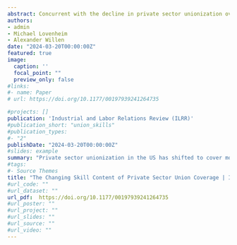 ```yaml
---
abstract: Concurrent with the decline in private sector unionization over the past half century, there has been a shift in the type of work covered by unions. We take a skill-based approach to studying this shift. For both men and women, private sector unionized jobs have changed to require more non-routine, cognitive skills and for women, less routine/manual skills. Union, non-union skill differences have grown, with unionized jobs requiring relatively more non-routine cognitive skill and relatively more routine manual and routine cognitive skills. We decompose these changes into (1) changes in skills within an occupation, (2) changes in worker concentration across existing occupations, and (3) changes to the occupational mix from entry and exit. Most of the changes we document are driven by the second two forces. Finally, we discuss how this evidence can be reconciled with a model of skill-biased technological change that directly accounts for the institutional framework surrounding collective bargaining.
authors:
- admin
- Michael Lovenheim
- Alexander Willen
date: "2024-03-20T00:00:00Z"
featured: true
image:
  caption: ''
  focal_point: ""
  preview_only: false
#links:
#- name: Paper
# url: https://doi.org/10.1177/00197939241264735

#projects: []
publication: 'Industrial and Labor Relations Review (ILRR)'
#publication_short: "union_skills"
#publication_types:
#- "2"
publishDate: "2024-03-20T00:00:00Z"
#slides: example
summary: "Private sector unionization in the US has shifted to cover more non-routine, cognitive skills."
#tags:
#- Source Themes
title: "The Changing Skill Content of Private Sector Union Coverage | ILR Review"
#url_code: ""
#url_dataset: ""
url_pdf:  https://doi.org/10.1177/00197939241264735
#url_poster: ""
#url_project: ""
#url_slides: ""
#url_source: ""
#url_video: ""
---
```


